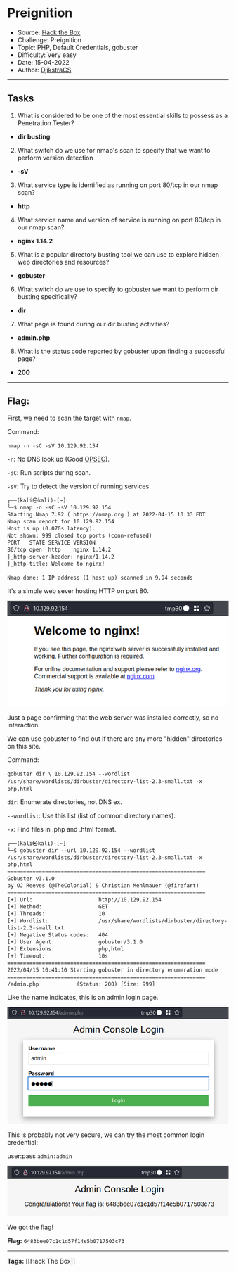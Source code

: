 # Preignition
* Source: [Hack the Box](https://hackthebox.com/)
* Challenge: Preignition
* Topic: PHP, Default Credentials, gobuster
* Difficulty: Very easy
* Date: 15-04-2022
* Author: [DjikstraCS](https://github.com/DjikstraCS)

---
## Tasks
1. What is considered to be one of the most essential skills to possess as a Penetration Tester? 
 - **dir busting**
2. What switch do we use for nmap's scan to specify that we want to perform version detection 
- **-sV**
3. What service type is identified as running on port 80/tcp in our nmap scan? 
- **http**
4. What service name and version of service is running on port 80/tcp in our nmap scan? 
- **nginx 1.14.2**
5. What is a popular directory busting tool we can use to explore hidden web directories and resources? 
- **gobuster**
6. What switch do we use to specify to gobuster we want to perform dir busting specifically? 
- **dir**
7. What page is found during our dir busting activities? 
- **admin.php**
8. What is the status code reported by gobuster upon finding a successful page? 
- **200**

---
## Flag:
First, we need to scan the target with `nmap`.

Command:

`nmap -n -sC -sV 10.129.92.154`

`-n`: No DNS look up (Good [OPSEC](https://en.wikipedia.org/wiki/Operations_security)).

`-sC`: Run scripts during scan.

`-sV`: Try to detect the version of running services.

```console
┌──(kali㉿kali)-[~]
└─$ nmap -n -sC -sV 10.129.92.154
Starting Nmap 7.92 ( https://nmap.org ) at 2022-04-15 10:33 EDT
Nmap scan report for 10.129.92.154
Host is up (0.070s latency).
Not shown: 999 closed tcp ports (conn-refused)
PORT   STATE SERVICE VERSION
80/tcp open  http    nginx 1.14.2
|_http-server-header: nginx/1.14.2
|_http-title: Welcome to nginx!

Nmap done: 1 IP address (1 host up) scanned in 9.94 seconds
```

It's a simple web sever hosting HTTP on port 80.

![](./attachments/Pasted%20image%2020220415165113.png)

Just a page confirming that the web server was installed correctly, so no interaction.

We can use gobuster to find out if there are any more "hidden" directories on this site.

Command:

`gobuster dir \ 10.129.92.154 --wordlist /usr/share/wordlists/dirbuster/directory-list-2.3-small.txt -x php,html`

`dir`: Enumerate directories, not DNS ex.

`--wordlist`: Use this list (list of common directory names).

`-x`: Find files in .php and .html format.

```console
┌──(kali㉿kali)-[~]
└─$ gobuster dir --url 10.129.92.154 --wordlist /usr/share/wordlists/dirbuster/directory-list-2.3-small.txt -x php,html
===============================================================
Gobuster v3.1.0
by OJ Reeves (@TheColonial) & Christian Mehlmauer (@firefart)
===============================================================
[+] Url:                     http://10.129.92.154
[+] Method:                  GET
[+] Threads:                 10
[+] Wordlist:                /usr/share/wordlists/dirbuster/directory-list-2.3-small.txt
[+] Negative Status codes:   404
[+] User Agent:              gobuster/3.1.0
[+] Extensions:              php,html
[+] Timeout:                 10s
===============================================================
2022/04/15 10:41:10 Starting gobuster in directory enumeration mode
===============================================================
/admin.php            (Status: 200) [Size: 999]
```

Like the name indicates, this is an admin login page.

![](./attachments/Pasted%20image%2020220415170642.png)

This is probably not very secure, we can try the most common login credential:

user:pass `admin:admin`

![](./attachments/Pasted%20image%2020220415171032.png)

We got the flag!

**Flag:** `6483bee07c1c1d57f14e5b0717503c73`

---
**Tags:** [[Hack The Box]]